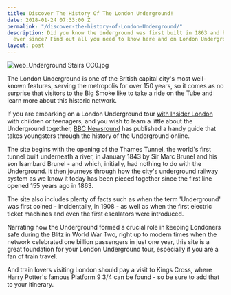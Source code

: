 ```yaml
---
title: Discover The History Of The London Underground!
date: 2018-01-24 07:33:00 Z
permalink: "/discover-the-history-of-London-Underground/"
description: Did you know the Underground was first built in 1863 and has been expanding
  ever since? Find out all you need to know here and on London Underground tours.
layout: post
---
```


![web_Underground Stairs CC0.jpg](/uploads/web_Underground%20Stairs%20CC0.jpg)

The London Underground is one of the British capital city's most well-known features, serving the metropolis for over 150 years, so it comes as no surprise that visitors to the Big Smoke like to take a ride on the Tube and learn more about this historic network.

If you are embarking on a London Underground tour [with Insider London](https://www.insider-london.co.uk/tours/educational-walking-tours/) with children or teenagers, and you wish to learn a little about the Underground together, [BBC Newsround](http://www.bbc.co.uk/timelines/zxkrb82) has published a handy guide that takes youngsters through the history of the Underground online.

The site begins with the opening of the Thames Tunnel, the world's first tunnel built underneath a river, in January 1843 by Sir Marc Brunel and his son Isambard Brunel - and which, initially, had nothing to do with the Underground. It then journeys through how the city's underground railway system as we know it today has been pieced together since the first line opened 155 years ago in 1863. 

The site also includes plenty of facts such as when the term 'Underground' was first coined - incidentally, in 1908 - as well as when the first electric ticket machines and even the first escalators were introduced. 

Narrating how the Underground formed a crucial role in keeping Londoners safe during the Blitz in World War Two, right up to modern times when the network celebrated one billion passengers in just one year, this site is a great foundation for your London Underground tour, especially if you are a fan of train travel. 

And train lovers visiting London should pay a visit to Kings Cross, where Harry Potter's famous Platform 9 3/4 can be found - so be sure to add that to your itinerary.